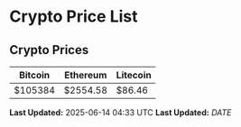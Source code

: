 # Crypto Price List

## Crypto Prices
| Bitcoin | Ethereum | Litecoin |
| ------- | -------- | -------- |
| $105384 | $2554.58 | $86.46 |
**Last Updated:** 2025-06-14 04:33 UTC
**Last Updated:** $DATE$
